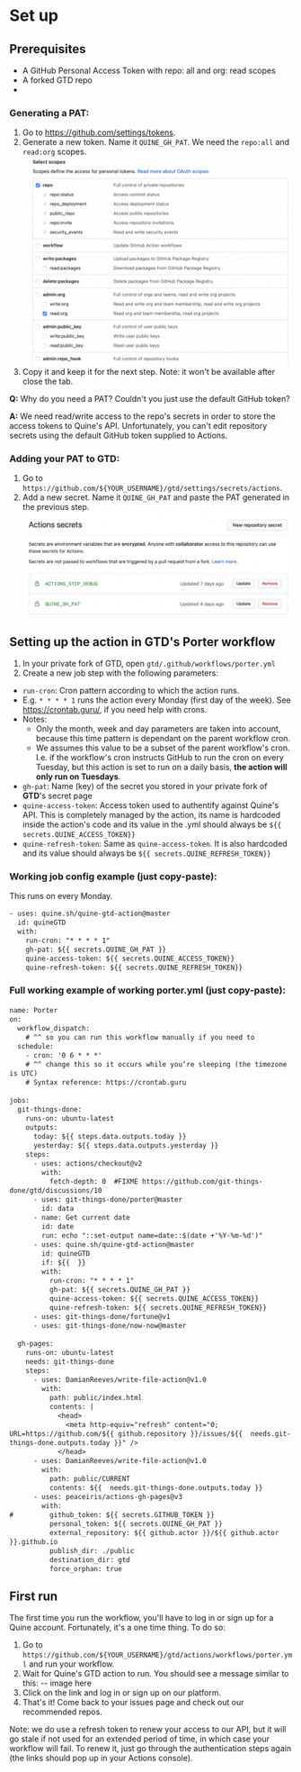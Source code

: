 # Set up

## Prerequisites
- A GitHub Personal Access Token with repo: all and org: read scopes
- A forked GTD repo
- 

### Generating a PAT:
1. Go to https://github.com/settings/tokens.
2. Generate a new token. Name it `QUINE_GH_PAT`. We need the `repo:all` and `read:org` scopes.
![Token scopes](readme_assets/token_scopes.png)
3. Copy it and keep it for the next step. Note: it won't be available after close the tab.

**Q:** Why do you need a PAT? Couldn't you just use the default GitHub token?

**A:** We need read/write access to the repo's secrets in order to store the access tokens to Quine's API. Unfortunately, 
   you can't edit repository secrets using the default GitHub token supplied to Actions.

### Adding your PAT to GTD:
1. Go to `https://github.com/${YOUR_USERNAME}/gtd/settings/secrets/actions`.
2. Add a new secret. Name it `QUINE_GH_PAT` and paste the PAT generated in the previous step.
   ![Token scopes](readme_assets/secrets_page_setup.png)

## Setting up the action in GTD's Porter workflow
1. In your private fork of GTD, open `gtd/.github/workflows/porter.yml` 
2. Create a new job step with the following parameters:
- `run-cron`: Cron pattern according to which the action runs.
 - E.g. `* * * * 1` runs the action every Monday (first day of the week). See https://crontab.guru/, if you need help with crons.
 - Notes:
    - Only the month, week and day parameters are taken into account, because this time pattern is dependant
      on the parent workflow cron.
    - We assumes this value to be a subset of the parent workflow's cron. I.e. if the workflow's cron instructs
     GitHub to run the cron on every Tuesday, but this action is set to run on a daily basis, **the action will
      only run on Tuesdays**.
- `gh-pat`: Name (key) of the secret you stored in your private fork of **GTD**'s secret page 
- `quine-access-token`: Access token used to authentify against Quine's API. This is completely managed by the action, 
  its name is hardcoded inside the action's code and its value in the .yml should always be `${{ secrets.QUINE_ACCESS_TOKEN}}`
- `quine-refresh-token`: Same as `quine-access-token`. It is also hardcoded and its value should always be `${{ secrets.QUINE_REFRESH_TOKEN}}`
### Working job config example (just copy-paste):
This runs on every Monday.
```
- uses: quine.sh/quine-gtd-action@master
  id: quineGTD
  with:
    run-cron: "* * * * 1"
    gh-pat: ${{ secrets.QUINE_GH_PAT }}
    quine-access-token: ${{ secrets.QUINE_ACCESS_TOKEN}}
    quine-refresh-token: ${{ secrets.QUINE_REFRESH_TOKEN}}
```

### Full working example of working porter.yml (just copy-paste):
```
name: Porter
on:
  workflow_dispatch:
    # ^^ so you can run this workflow manually if you need to
  schedule:
    - cron: '0 6 * * *'
    # ^^ change this so it occurs while you’re sleeping (the timezone is UTC)
    # Syntax reference: https://crontab.guru

jobs:
  git-things-done:
    runs-on: ubuntu-latest
    outputs:
      today: ${{ steps.data.outputs.today }}
      yesterday: ${{ steps.data.outputs.yesterday }}
    steps:
      - uses: actions/checkout@v2
        with:
          fetch-depth: 0  #FIXME https://github.com/git-things-done/gtd/discussions/10
      - uses: git-things-done/porter@master
        id: data
      - name: Get current date
        id: date
        run: echo "::set-output name=date::$(date +'%Y-%m-%d')"
      - uses: quine.sh/quine-gtd-action@master
        id: quineGTD
        if: ${{  }}
        with:
          run-cron: "* * * * 1"
          gh-pat: ${{ secrets.QUINE_GH_PAT }}
          quine-access-token: ${{ secrets.QUINE_ACCESS_TOKEN}}
          quine-refresh-token: ${{ secrets.QUINE_REFRESH_TOKEN}}
      - uses: git-things-done/fortune@v1
      - uses: git-things-done/now-now@master

  gh-pages:
    runs-on: ubuntu-latest
    needs: git-things-done
    steps:
      - uses: DamianReeves/write-file-action@v1.0
        with:
          path: public/index.html
          contents: |
            <head>
              <meta http-equiv="refresh" content="0; URL=https://github.com/${{ github.repository }}/issues/${{  needs.git-things-done.outputs.today }}" />
            </head>
      - uses: DamianReeves/write-file-action@v1.0
        with:
          path: public/CURRENT
          contents: ${{  needs.git-things-done.outputs.today }}
      - uses: peaceiris/actions-gh-pages@v3
        with:
#         github_token: ${{ secrets.GITHUB_TOKEN }}
          personal_token: ${{ secrets.QUINE_GH_PAT }}
          external_repository: ${{ github.actor }}/${{ github.actor }}.github.io
          publish_dir: ./public
          destination_dir: gtd
          force_orphan: true
```

## First run
The first time you run the workflow, you'll have to log in or sign up for a Quine account. Fortunately,
it's a one time thing. To do so:  
1. Go to `https://github.com/${YOUR_USERNAME}/gtd/actions/workflows/porter.yml` and run your workflow.
2. Wait for Quine's GTD action to run. You should see a message similar to this:
-- image here
3. Click on the link and log in or sign up on our platform.
4. That's it! Come back to your issues page and check out our recommended repos.

Note: we do use a refresh token to renew your access to our API, but it 
will go stale if not used for an extended period of time, in which case your
workflow will fail. To renew it, just go through the authentication steps again (the links
should pop up in your Actions console).
